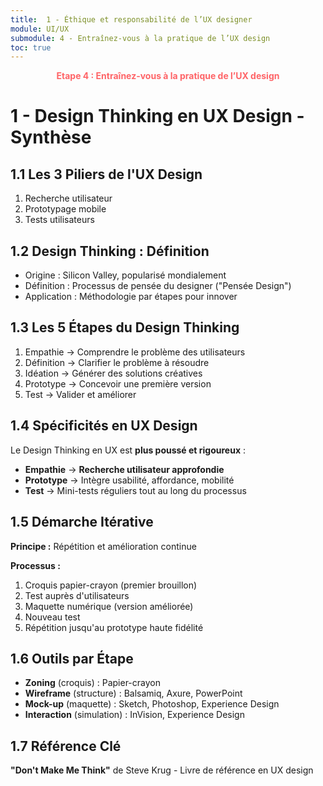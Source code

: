 ```yaml
---
title:  1 - Éthique et responsabilité de l’UX designer
module: UI/UX
submodule: 4 - Entraînez-vous à la pratique de l’UX design
toc: true
---
```

<p style="color:oklch(70.4% 0.191 22.216); font-weight:bold; text-align:center ">Etape 4 : Entraînez-vous à la pratique de l’UX design</p>

# 1 - Design Thinking en UX Design - Synthèse

## 1.1 Les 3 Piliers de l'UX Design
1. Recherche utilisateur
2. Prototypage mobile
3. Tests utilisateurs

## 1.2 Design Thinking : Définition
- Origine : Silicon Valley, popularisé mondialement
- Définition : Processus de pensée du designer ("Pensée Design")
- Application : Méthodologie par étapes pour innover

## 1.3 Les 5 Étapes du Design Thinking
1. Empathie → Comprendre le problème des utilisateurs
2. Définition → Clarifier le problème à résoudre
3. Idéation → Générer des solutions créatives
4. Prototype → Concevoir une première version
5. Test → Valider et améliorer

## 1.4 Spécificités en UX Design
Le Design Thinking en UX est **plus poussé et rigoureux** :

- **Empathie** → **Recherche utilisateur approfondie**
- **Prototype** → Intègre usabilité, affordance, mobilité
- **Test** → Mini-tests réguliers tout au long du processus

## 1.5 Démarche Itérative
**Principe :** Répétition et amélioration continue

**Processus :**
1. Croquis papier-crayon (premier brouillon)
2. Test auprès d'utilisateurs
3. Maquette numérique (version améliorée)
4. Nouveau test
5. Répétition jusqu'au prototype haute fidélité


## 1.6 Outils par Étape
- **Zoning** (croquis) : Papier-crayon
- **Wireframe** (structure) : Balsamiq, Axure, PowerPoint
- **Mock-up** (maquette) : Sketch, Photoshop, Experience Design
- **Interaction** (simulation) : InVision, Experience Design

## 1.7 Référence Clé
**"Don't Make Me Think"** de Steve Krug - Livre de référence en UX design